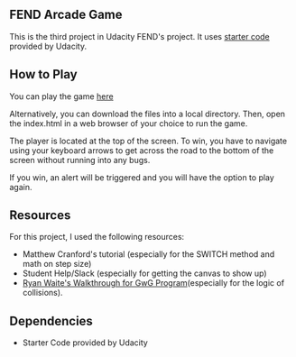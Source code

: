 ## FEND Arcade Game
This is the third project in Udacity FEND's project. It uses [starter code](https://github.com/udacity/frontend-nanodegree-arcade-game) provided by Udacity.

## How to Play
You can play the game [here](https://mischegoss.github.io/FEND-Project-3/)

Alternatively, you can download the files into a local directory. Then, open the index.html in a web browser of your choice to run the game.

The player is located at the top of the screen. To win, you have to navigate using your keyboard arrows to get across the road to the bottom of the screen without running into any bugs.

If you win, an alert will be triggered and you will have the option to play again.

## Resources

For this project, I used the following resources:
* Matthew Cranford's tutorial (especially for the SWITCH method and math on step size)
* Student Help/Slack (especially for getting the canvas to show up)
* [Ryan Waite's Walkthrough for GwG Program]( https://www.youtube.com/watch?v=h_vUG-vi2LY)(especially for the logic of collisions).

## Dependencies

* Starter Code provided by Udacity
